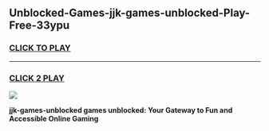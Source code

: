 
## Unblocked-Games-jjk-games-unblocked-Play-Free-33ypu
<h3>
<a href="https://premium76.site?title=jjk-games-unblocked&ref=19M">CLICK TO PLAY</a></h3>
<hr>

<h3>
<a href="https://premium76.site?title=jjk-games-unblocked&ref=19M">CLICK 2 PLAY</a>
  
</h3>

<a href="https://premium76.site?title=jjk-games-unblocked&ref=19M"><img src="https://clearcache.store/games.png"></a>


**jjk-games-unblocked games unblocked: Your Gateway to Fun and Accessible Online Gaming**
